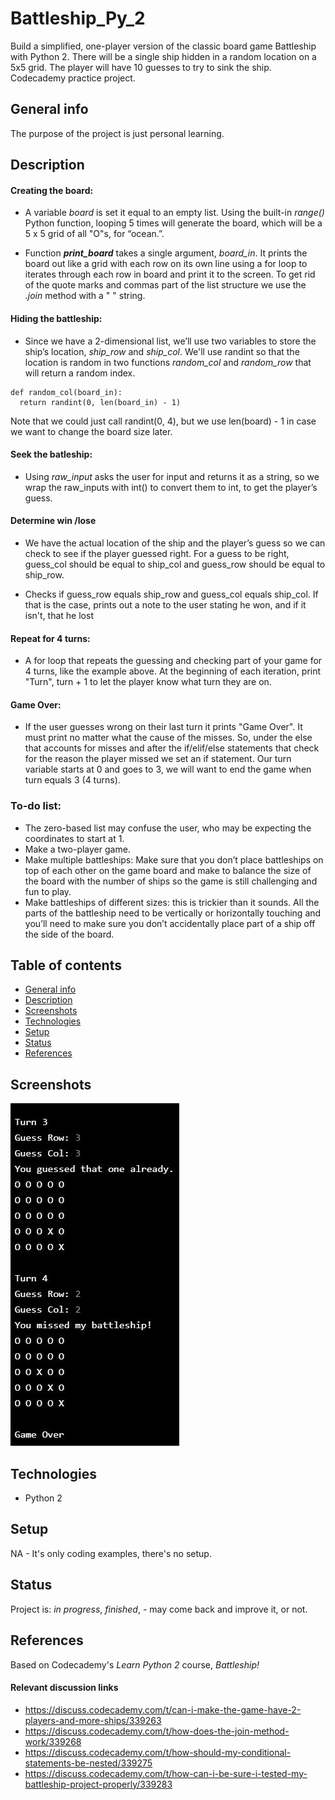 # Battleship_Py_2
Build a simplified, one-player version of the classic board game Battleship with Python 2. There will be a single ship hidden in a random location on a 5x5 grid. The player will have 10 guesses to try to sink the ship. Codecademy practice project.

## General info
The purpose of the project is just personal learning. 

## Description

#### Creating the board:
* A variable _board_ is set it equal to an empty list. Using the built-in _range()_ Python function, looping 5 times will generate the board, which will be a 5 x 5 grid of all "O"s, for “ocean.”. 

* Function **_print_board_** takes a single argument, _board_in_. It prints the board out like a grid with each row on its own line using a for loop to iterates through each row in board and print it to the screen.  To get rid of the quote marks and commas part of the list structure we use the _.join_ method with a " " string. 


#### Hiding the battleship:
* Since we have a 2-dimensional list, we’ll use two variables to store the ship’s location, _ship_row_ and _ship_col_. We'll use randint so that the location is random in two functions _random_col_  and _random_row_ that will return a random index.

``` 
def random_col(board_in):   
  return randint(0, len(board_in) - 1) 
```
  
Note that we could just call randint(0, 4), but we use len(board) - 1 in case we want to change the board size later.

#### Seek the batleship:
* Using _raw_input_ asks the user for input and returns it as a string, so we wrap the raw_inputs with int() to convert them to int, to get the player’s guess.

#### Determine win /lose
* We have the actual location of the ship and the player’s guess so we can check to see if the player guessed right. For a guess to be right, guess_col should be equal to ship_col and guess_row should be equal to ship_row.

* Checks if guess_row equals ship_row and guess_col equals ship_col. If that is the case, prints out a note to the user stating he won, and if it isn't, that he lost 

#### Repeat for 4 turns:
* A for loop that repeats the guessing and checking part of your game for 4 turns, like the example above.  At the beginning of each iteration, print "Turn", turn + 1 to let the player know what turn they are on.


#### Game Over:
* If the user guesses wrong on their last turn it prints "Game Over". It must print  no matter what the cause of the misses. So, under the else that accounts for misses and  after the if/elif/else statements that check for the reason the player missed we set an if statement. Our turn variable starts at 0 and goes to 3, we will want to end the game when turn equals 3 (4 turns).

### To-do list:
* The zero-based list may confuse the user, who may be expecting the coordinates to start at 1.
* Make a two-player game.
* Make multiple battleships: Make sure that you don’t place battleships on top of each other on the game board and make to balance the size of the board with the number of ships so the game is still challenging and fun to play.
* Make battleships of different sizes: this is trickier than it sounds. All the parts of the battleship need to be vertically or horizontally touching and you’ll need to make sure you don’t accidentally place part of a ship off the side of the board.


## Table of contents
* [General info](#general-info)
* [Description](#description)
* [Screenshots](#screenshots)
* [Technologies](#technologies)
* [Setup](#setup)
* [Status](#status)
* [References](#references)


## Screenshots
![Example screenshot](screenshot.jpg)

## Technologies
* Python 2

## Setup
NA - It's only coding examples, there's no setup.

## Status
Project is: _in progress_, _finished_, - may come back and improve it, or not.


## References
Based on Codecademy's _Learn Python 2_ course, _Battleship!_

#### Relevant discussion links
* https://discuss.codecademy.com/t/can-i-make-the-game-have-2-players-and-more-ships/339263
* https://discuss.codecademy.com/t/how-does-the-join-method-work/339268
* https://discuss.codecademy.com/t/how-should-my-conditional-statements-be-nested/339275
* https://discuss.codecademy.com/t/how-can-i-be-sure-i-tested-my-battleship-project-properly/339283
